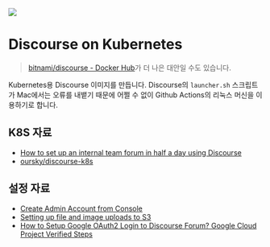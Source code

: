 ![](https://github.com/unchartedsky/discourse/workflows/Dockerize/badge.svg)

# Discourse on Kubernetes

> [bitnami/discourse - Docker Hub](https://hub.docker.com/r/bitnami/discourse/)가 더 나은 대안일 수도 있습니다.

Kubernetes용 Discourse 이미지를 만듭니다. Discourse의 `launcher.sh` 스크립트가 Mac에서는 오류를 내뱉기 때문에 어쩔 수 없이 Github Actions의 리눅스 머신을 이용하기로 합니다.

## K8S 자료

- [How to set up an internal team forum in half a day using Discourse](https://medium.freecodecamp.org/how-to-set-up-an-internal-team-forum-in-half-a-day-using-discourse-b13588d907fe)
- [oursky/discourse-k8s](https://github.com/oursky/discourse-k8s)

## 설정 자료

- [Create Admin Account from Console](https://meta.discourse.org/t/create-admin-account-from-console/17274)
- [Setting up file and image uploads to S3](https://meta.discourse.org/t/setting-up-file-and-image-uploads-to-s3/7229)
- [How to Setup Google OAuth2 Login to Discourse Forum? Google Cloud Project Verified Steps](https://crunchify.com/how-to-setup-google-oauth2-login-to-discourse-forum-google-cloud-verified-steps/)